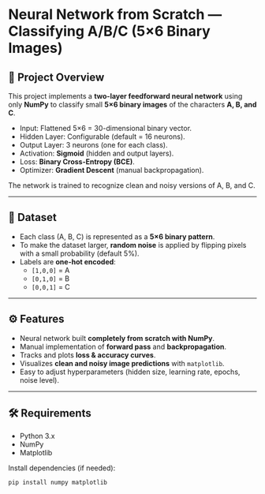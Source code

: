 # Neural Network from Scratch — Classifying A/B/C (5×6 Binary Images)

## 📌 Project Overview
This project implements a **two-layer feedforward neural network** using only **NumPy** to classify small **5×6 binary images** of the characters **A, B, and C**.  
- Input: Flattened 5×6 = 30-dimensional binary vector.  
- Hidden Layer: Configurable (default = 16 neurons).  
- Output Layer: 3 neurons (one for each class).  
- Activation: **Sigmoid** (hidden and output layers).  
- Loss: **Binary Cross-Entropy (BCE)**.  
- Optimizer: **Gradient Descent** (manual backpropagation).  

The network is trained to recognize clean and noisy versions of A, B, and C.

---

## 📂 Dataset
- Each class (A, B, C) is represented as a **5×6 binary pattern**.  
- To make the dataset larger, **random noise** is applied by flipping pixels with a small probability (default 5%).  
- Labels are **one-hot encoded**:  
  - `[1,0,0]` = A  
  - `[0,1,0]` = B  
  - `[0,0,1]` = C  

---

## ⚙️ Features
- Neural network built **completely from scratch with NumPy**.  
- Manual implementation of **forward pass** and **backpropagation**.  
- Tracks and plots **loss & accuracy curves**.  
- Visualizes **clean and noisy image predictions** with `matplotlib`.  
- Easy to adjust hyperparameters (hidden size, learning rate, epochs, noise level).

---

## 🛠️ Requirements
- Python 3.x  
- NumPy  
- Matplotlib  

Install dependencies (if needed):
```bash
pip install numpy matplotlib
